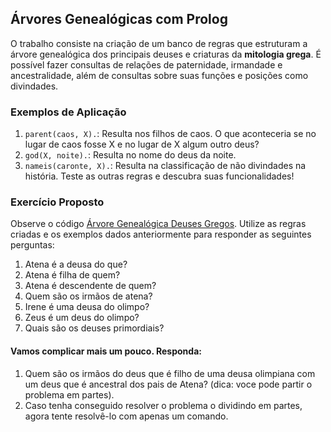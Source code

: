 ## Árvores Genealógicas com Prolog
O trabalho consiste na criação de um banco de regras que estruturam a árvore genealógica dos principais deuses e criaturas da **mitologia grega**. É possível fazer consultas de relações de paternidade, irmandade e ancestralidade, além de consultas sobre suas funções e posições como divindades.


### Exemplos de Aplicação
1. `parent(caos, X).`: Resulta nos filhos de caos. O que aconteceria se no lugar de caos fosse X e no lugar de X algum outro deus? 
2. `god(X, noite).`: Resulta no nome do deus da noite.
3. `nameis(caronte, X).`: Resulta na classificação de não divindades na história.
Teste as outras regras e descubra suas funcionalidades!

### Exercício Proposto
Observe o código [Árvore Genealógica Deuses Gregos]([/guides/content/editing-an-existing-page](https://github.com/elc117/t2-2022a-eduardo_gilson/blob/main/%C3%81rvore%20Geneal%C3%B3gica%20Deuses%20Gregos.pl)). Utilize as regras criadas e os exemplos dados anteriormente para responder as seguintes perguntas: 

1. Atena é a deusa do que? 
2. Atena é filha de quem? 
3. Atena é descendente de quem? 
4. Quem são os irmãos de atena?
5. Irene é uma deusa do olimpo?
6. Zeus é um deus do olimpo? 
7. Quais são os deuses primordiais?

#### Vamos complicar mais um pouco. Responda:
1. Quem são os irmãos do deus que é filho de uma deusa olimpiana com um deus que é ancestral dos pais de Atena? (dica: voce pode partir o problema em partes). 
2. Caso tenha conseguido resolver o problema o dividindo em partes, agora tente resolvê-lo com apenas um comando.

